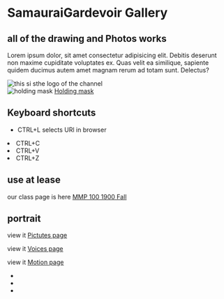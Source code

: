 <!DOCTYPE html>
<html lang="en">
<head>
  <meta charset="UTF-8">
  <meta http-equiv="X-UA-Compatible" content="IE=edge">
  <meta name="viewport" content="width=device-width, initial-scale=1.0">
  <title>Document</title>
</head>
<body>
  
</body>
</html>
<title>Welcome to the Dojo</title>
<h1> SamauraiGardevoir Gallery</h1>
<h2> all of the drawing and Photos works</h2>
<p>Lorem ipsum dolor, sit amet consectetur adipisicing elit. Debitis deserunt non maxime cupiditate voluptates ex. Quas velit ea similique, sapiente quidem ducimus autem amet magnam rerum ad totam sunt. Delectus?</p>

<div>
<img src="IMGS/Gardevor.jpg" alt="this si sthe logo of the channel">
</div>

<img src="https://cdn.shopify.com/s/files/1/0034/9041/4707/products/20220602-0199_470x.jpg?v=1654087179" alt="holding mask">
<a href="https://retroworldkorea.com/products/20220602-0100">Holding mask</a>
<img src="" alt="">


<h2>Keyboard shortcuts</h2>

<ul>
  <li> CTRL+L selects URl in browser</ul>
  <li> CTRL+C</li>
  <li>CTRL+V</li>
  <li>CTRL+Z</li></li>
<h2>use at lease </h2>

<p>our class page is here <a href="https://openlab.bmcc.cuny.edu/mmp-100-1900-fa22/2022/11/10/create-a-web-project/">MMP 100 1900 Fall</a></p>


<h2>portrait</h2>
<p> view it <a href="portrait.html">Pictutes page</a></p>
<p> view it <a href="audio.html">Voices page</a></p>
<p> view it <a href="animaton.html">Motion page</a></p>




<ul><li></li>
<li></li>
<li></li></ul>
